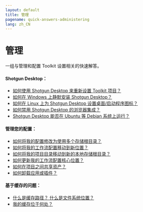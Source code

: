 ```yaml
---
layout: default
title: 管理
pagename: quick-answers-administering
lang: zh_CN
---
```


管理
=====

一组与管理和配置 Toolkit 设置相关的快速解答。

#### Shotgun Desktop：
- [如何使用 Shotgun Desktop 来重新设置 Toolkit 项目？](./administering/resetup-project-with-sg-desktop.md)
- [如何在 Windows 上静默安装 Shotgun Desktop？](./administering/install-desktop-silent.md)
- [如何在 Linux 上为 Shotgun Desktop 设置桌面/启动程序图标？](./administering/create-shotgun-desktop-shortcut.md)
- [如何禁用 Shotgun Desktop 的浏览器集成？](./administering/disable-browser-integration.md)
- [Shotgun Desktop 能否在 Ubuntu 等 Debian 系统上运行？](./administering/sg-desktop-run-on-ubuntu.md)

#### 管理您的配置：

- [如何将我的配置修改为使用多个存储根目录？](./administering/convert-from-single-root-to-multi.md)
- [如何将我的工作流配置移动到新位置？](./administering/move-configuration-location.md)
- [如何将我的项目目录移动到新的本地存储根目录？](./administering/move-project-directories.md)
- [如何更新我的工作流配置核心位置？](./administering/update-configuration-core-locations.md)
- [如何在项目之间共享资产？](./administering/share-assets-between-projects.md)
- [如何卸载应用或插件？](./administering/uninstalling-an-app-or-engine.md)

#### 基于缓存的问题：

- [什么是缓存路径？ 什么是文件系统位置？](./administering/what-is-path-cache.md)
- [我的缓存位于何处？](./administering/where-is-my-cache.md)
